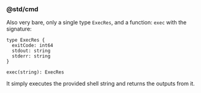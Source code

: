 ### @std/cmd

Also very bare, only a single type `ExecRes`, and a function: `exec` with the signature:

```rust,ignore
type ExecRes {
  exitCode: int64
  stdout: string
  stderr: string
}
```

```rust,ignore
exec(string): ExecRes
```

It simply executes the provided shell string and returns the outputs from it.
